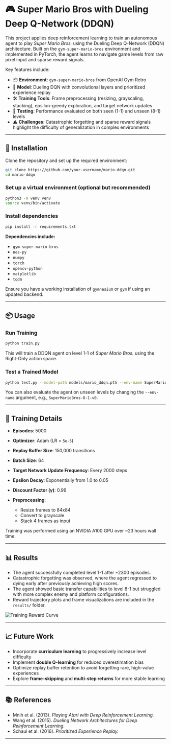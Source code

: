 # 🎮 Super Mario Bros with Dueling Deep Q-Network (DDQN)

This project applies deep reinforcement learning to train an autonomous agent to play *Super Mario Bros.* using the Dueling Deep Q-Network (DDQN) architecture. Built on the `gym-super-mario-bros` environment and implemented in PyTorch, the agent learns to navigate game levels from raw pixel input and sparse reward signals.

Key features include:

* 📦 **Environment**: `gym-super-mario-bros` from OpenAI Gym Retro
* 🧠 **Model**: Dueling DQN with convolutional layers and prioritized experience replay
* 🛠️ **Training Tools**: Frame preprocessing (resizing, grayscaling, stacking), epsilon-greedy exploration, and target network updates
* 🧪 **Testing**: Performance evaluated on both seen (1-1) and unseen (8-1) levels
* ⚠️ **Challenges**: Catastrophic forgetting and sparse reward signals highlight the difficulty of generalization in complex environments

---

## 🚀 Installation

Clone the repository and set up the required environment:

```bash
git clone https://github.com/your-username/mario-ddqn.git
cd mario-ddqn
```

### Set up a virtual environment (optional but recommended)

```bash
python3 -m venv venv
source venv/bin/activate
```

### Install dependencies

```bash
pip install -r requirements.txt
```

**Dependencies include:**

* `gym-super-mario-bros`
* `nes-py`
* `numpy`
* `torch`
* `opencv-python`
* `matplotlib`
* `tqdm`

Ensure you have a working installation of `gymnasium` or `gym` if using an updated backend.

---

## 📦 Usage

### Run Training

```bash
python train.py
```

This will train a DDQN agent on level 1-1 of *Super Mario Bros.* using the Right-Only action space.

### Test a Trained Model

```bash
python test.py --model-path models/mario_ddqn.pth --env-name SuperMarioBros-1-1-v0
```

You can also evaluate the agent on unseen levels by changing the `--env-name` argument, e.g., `SuperMarioBros-8-1-v0`.

---

## 🧠 Training Details

* **Episodes**: 5000
* **Optimizer**: Adam (LR = `5e-5`)
* **Replay Buffer Size**: 150,000 transitions
* **Batch Size**: 64
* **Target Network Update Frequency**: Every 2000 steps
* **Epsilon Decay**: Exponentially from 1.0 to 0.05
* **Discount Factor ($\gamma$)**: 0.99
* **Preprocessing**:

  * Resize frames to 84x84
  * Convert to grayscale
  * Stack 4 frames as input

Training was performed using an NVIDIA A100 GPU over \~23 hours wall time.

---

## 📊 Results

* The agent successfully completed level 1-1 after \~2300 episodes.
* Catastrophic forgetting was observed, where the agent regressed to dying early after previously achieving high scores.
* The agent showed basic transfer capabilities to level 8-1 but struggled with more complex enemy and platform configurations.
* Reward trajectory plots and frame visualizations are included in the `results/` folder.

![Training Reward Curve](results/reward_curve.png)

---

## 📈 Future Work

* Incorporate **curriculum learning** to progressively increase level difficulty
* Implement **double Q-learning** for reduced overestimation bias
* Optimize replay buffer retention to avoid forgetting rare, high-value experiences
* Explore **frame-skipping** and **multi-step returns** for more stable learning

---

## 📚 References

* Mnih et al. (2013). *Playing Atari with Deep Reinforcement Learning.*
* Wang et al. (2015). *Dueling Network Architectures for Deep Reinforcement Learning.*
* Schaul et al. (2016). *Prioritized Experience Replay.*

---

